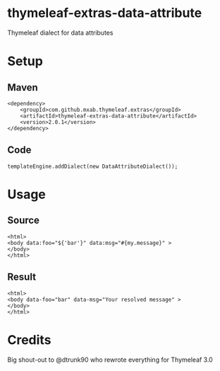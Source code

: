 thymeleaf-extras-data-attribute
===============================

Thymeleaf dialect for data attributes

# Setup
## Maven
    <dependency>
        <groupId>com.github.mxab.thymeleaf.extras</groupId>
        <artifactId>thymeleaf-extras-data-attribute</artifactId>
        <version>2.0.1</version>
    </dependency>

## Code
    templateEngine.addDialect(new DataAttributeDialect());

# Usage
## Source
    <html>
    <body data:foo="${'bar'}" data:msg="#{my.message}" >
    </body>
    </html>

## Result
    <html>
    <body data-foo="bar" data-msg="Your resolved message" >
    </body>
    </html>

# Credits

Big shout-out to @dtrunk90 who rewrote everything for Thymeleaf 3.0
